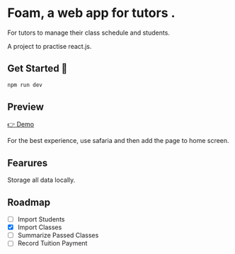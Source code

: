# Foam, a web app for tutors .

For tutors to manage their class schedule and students.

A project to practise react.js.

Get Started 🚀
--- 
```bash
npm run dev
```

Preview
---
[👉 Demo](https://foam-eta.vercel.app/)

For the best experience, use safaria and then add the page to home screen.

Fearures
---
Storage all data locally.


Roadmap
---
- [ ] Import Students
- [x] Import Classes
- [ ] Summarize Passed Classes
- [ ] Record Tuition Payment
